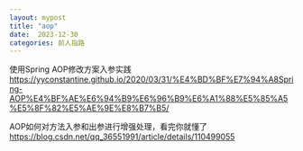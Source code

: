 ```yaml
---
layout: mypost
title: "aop"
date:  2023-12-30
categories: 前人指路
---   
```



使用Spring AOP修改方案入参实践
https://yyconstantine.github.io/2020/03/31/%E4%BD%BF%E7%94%A8Spring-AOP%E4%BF%AE%E6%94%B9%E6%96%B9%E6%A1%88%E5%85%A5%E5%8F%82%E5%AE%9E%E8%B7%B5/



AOP如何对方法入参和出参进行增强处理，看完你就懂了
https://blog.csdn.net/qq_36551991/article/details/110499055































































